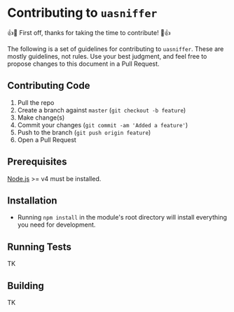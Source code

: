 # Contributing to `uasniffer`

:+1::tada: First off, thanks for taking the time to contribute! :tada::+1:

The following is a set of guidelines for contributing to `uasniffer`. These are mostly guidelines, not rules. Use your best judgment, and feel free to propose changes to this document in a Pull Request.

## Contributing Code

1. Pull the repo
2. Create a branch against `master` (`git checkout -b feature`)
3. Make change(s)
4. Commit your changes (`git commit -am 'Added a feature'`)
5. Push to the branch (`git push origin feature`)
6. Open a Pull Request

## Prerequisites

[Node.js](http://nodejs.org/) >= v4 must be installed.

## Installation

- Running `npm install` in the module's root directory will install everything you need for development.

## Running Tests

TK

## Building

TK
